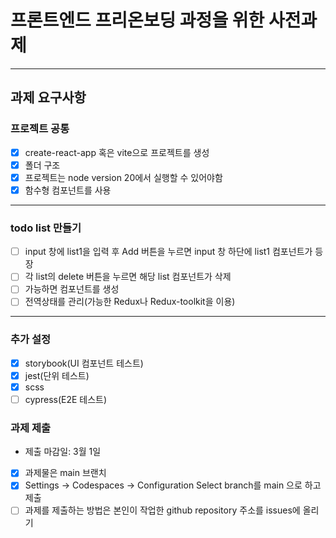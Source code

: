 # 프론트엔드 프리온보딩 과정을 위한 사전과제

---

## 과제 요구사항

### 프로젝트 공통

- [x] create-react-app 혹은 vite으로 프로젝트를 생성
- [x] 폴더 구조
- [x] 프로젝트는 node version 20에서 실행할 수 있어야함
- [x] 함수형 컴포넌트를 사용

---

### todo list 만들기

- [ ] input 창에 list1을 입력 후 Add 버튼을 누르면 input 창 하단에 list1 컴포넌트가 등장
- [ ] 각 list의 delete 버튼을 누르면 해당 list 컴포넌트가 삭제
- [ ] 가능하면 컴포넌트를 생성
- [ ] 전역상태를 관리(가능한 Redux나 Redux-toolkit을 이용)

---

### 추가 설정

- [x] storybook(UI 컴포넌트 테스트)
- [x] jest(단위 테스트)
- [x] scss
- [ ] cypress(E2E 테스트)

### 과제 제출

- 제출 마감일: 3월 1일
- [x] 과제물은 main 브랜치
- [x] Settings -> Codespaces -> Configuration Select branch를 main 으로 하고 제출
- [ ] 과제를 제출하는 방법은 본인이 작업한 github repository 주소를 issues에 올리기
